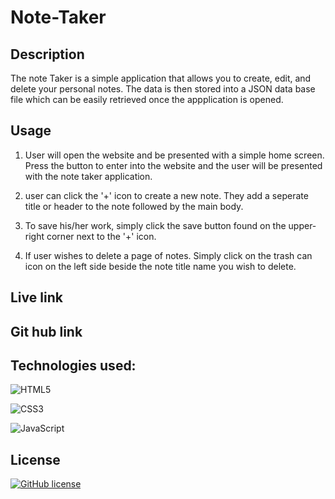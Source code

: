 # Note-Taker 

## Description
The note Taker is a simple application that allows you to create, edit, and delete your personal notes. The data is then stored into a JSON data base file which can be easily retrieved once the appplication is opened. 
## Usage
1. User will open the website and be presented with a simple home screen. Press the button to enter into the website and the user will be presented with the note taker application.

2. user can click the '+' icon to create a new note. They add a seperate title or header to the note followed by the main body.

3. To save his/her work, simply click the save button found on the upper-right corner next to the '+' icon.

4. If user wishes to delete a page of notes. Simply click on the trash can icon on the left side beside the note title name you wish to delete. 

## Live link

## Git hub link

## Technologies used:

![HTML5](https://img.shields.io/badge/html5-%23E34F26.svg?style=for-the-badge&logo=html5&logoColor=white)

![CSS3](https://img.shields.io/badge/css3-%231572B6.svg?style=for-the-badge&logo=css3&logoColor=white)

![JavaScript](https://img.shields.io/badge/javascript-%23323330.svg?style=for-the-badge&logo=javascript&logoColor=%23F7DF1E)

## License

[![GitHub license](https://img.shields.io/github/license/Naereen/StrapDown.js.svg)](https://github.com/Naereen/StrapDown.js/blob/master/LICENSE)